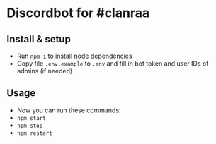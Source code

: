 # Discordbot for #clanraa

## Install & setup
* Run `npm i` to install node dependencies
* Copy file `.env.example` to `.env` and fill in bot token and user IDs of admins (if needed)

## Usage
* Now you can run these commands:
* `npm start`
* `npm stop`
* `npm restart`
